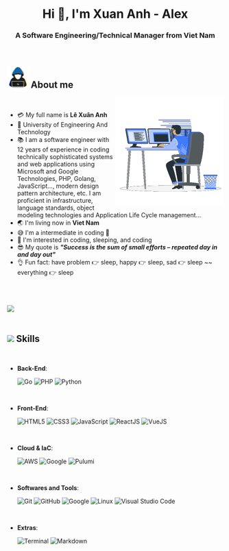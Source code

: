 
<h1 align="center">Hi 👋, I'm Xuan Anh - Alex</h1>
<h3 align="center">A Software Engineering/Technical Manager from Viet Nam</h3>
<br>



	
## <picture><img src = "https://github.com/0xAbdulKhalid/0xAbdulKhalid/raw/main/assets/mdImages/about_me.gif" width = 50px></picture> **About me**

<picture> <img align="right" src="https://github.com/0xAbdulKhalid/0xAbdulKhalid/raw/main/assets/mdImages/Right_Side.gif" width = 250px></picture>

<br>

- :credit_card: My full name is **Lê Xuân Anh**
- :school: University of Engineering And Technology
- :books: I am a software engineer with 12 years of experience in coding technically sophisticated systems and web applications using Microsoft and Google Technologies, PHP, Golang, JavaScript..., modern design pattern architecture, etc. I am proficient in infrastructure, language standards, object modeling technologies and Application Life Cycle management...
- :earth_asia: I'm living now in **Viet Nam**
- :sweat_smile: I'm a intermediate in coding :penguin:
- :monocle_face: I'm interested in coding, sleeping, and coding
- :sunglasses: My quote is **_"Success is the sum of small efforts – repeated day in and day out"_**
- :ok_hand: Fun fact: have problem :point_right: sleep, happy :point_right: sleep, sad :point_right: sleep ~~ everything :point_right: sleep

<br><br>

<img src="https://user-images.githubusercontent.com/73097560/115834477-dbab4500-a447-11eb-908a-139a6edaec5c.gif"><br><br>

## <img src="https://media2.giphy.com/media/QssGEmpkyEOhBCb7e1/giphy.gif?cid=ecf05e47a0n3gi1bfqntqmob8g9aid1oyj2wr3ds3mg700bl&rid=giphy.gif" width ="25"><b> Skills</b>
<br>

<p align="center">

- **Back-End**:
    
    ![Go](https://img.shields.io/badge/GoLang-%23E34F26.svg?style=for-the-badge&logo=go&logoColor=white)
    ![PHP](https://img.shields.io/badge/PHP-%231572B6.svg?style=for-the-badge&logo=php&logoColor=white)
    ![Python](https://img.shields.io/badge/Python%20-%23F7DF1E.svg?style=for-the-badge&logo=python&logoColor=black)

<br>   
    
- **Front-End**:

   ![HTML5](https://img.shields.io/badge/HTML5%20-%23E34F26.svg?style=for-the-badge&logo=html5&logoColor=white)
   ![CSS3](https://img.shields.io/badge/CSS%20-%231572B6.svg?style=for-the-badge&logo=css3&logoColor=white)
   ![JavaScript](https://img.shields.io/badge/JavaScript%20-%23F7DF1E.svg?style=for-the-badge&logo=javascript&logoColor=black)
   ![ReactJS](https://img.shields.io/badge/ReactJS%20-%FCC624.svg?style=for-the-badge&logo=react&logoColor=white)
   ![VueJS](https://img.shields.io/badge/VueJS%20-%231572B6.svg?style=for-the-badge&logo=vuejs&logoColor=white)

<br>

- **Cloud & IaC**:

    ![AWS](https://img.shields.io/badge/aws-%23E34F26.svg?style=for-the-badge&logo=amazon&logoColor=white)
    ![Google](https://img.shields.io/badge/google-%231572B6.svg?style=for-the-badge&logo=google&logoColor=white)
    ![Pulumi](https://img.shields.io/badge/pulumi-%23F7DF1E.svg?style=for-the-badge&logo=pulumi&logoColor=black)
    
<br>

- **Softwares and Tools**:

    ![Git](https://img.shields.io/badge/git-%23E34F26.svg?style=for-the-badge&logo=git&logoColor=white)
    ![GitHub](https://img.shields.io/badge/github-%231572B6.svg?style=for-the-badge&logo=github&logoColor=white)
    ![Google](https://img.shields.io/badge/google-%23F7DF1E.svg?style=for-the-badge&logo=google&logoColor=black)
    ![Linux](https://img.shields.io/badge/Linux-231572B6?style=for-the-badge&logo=linux&logoColor=black) 
    ![Visual Studio Code](https://img.shields.io/badge/Visual%20Studio%20Code-FCC624.svg?style=for-the-badge&logo=visual-studio-code&logoColor=black)

<br>

- **Extras**:

    ![Terminal](https://img.shields.io/badge/Terminal-%23E34F26?style=for-the-badge&logo=gnu-bash&logoColor=white)
    ![Markdown](https://img.shields.io/badge/markdown-%231572B6.svg?style=for-the-badge&logo=markdown&logoColor=white)   


</p>
